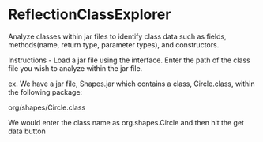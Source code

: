# ReflectionClassExplorer
Analyze classes within jar files to identify class data such as fields, methods(name, return type, parameter types), and constructors.

Instructions -
Load a jar file using the interface.  Enter the path of the class file you wish to analyze within the jar file.

ex. We have a jar file, Shapes.jar which contains a class, Circle.class, within the following package:

org/shapes/Circle.class

We would enter the class name as org.shapes.Circle and then hit the get data button
